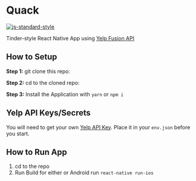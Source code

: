 #  Quack 
[![js-standard-style](https://img.shields.io/badge/code%20style-standard-brightgreen.svg?style=flat)](https://www.yelp.com/developers/documentation/v3)

Tinder-style React Native App using [Yelp Fusion API](https://github.com/infinitered/ignite)

## How to Setup

**Step 1:** git clone this repo:

**Step 2:** cd to the cloned repo:

**Step 3:** Install the Application with `yarn` or `npm i`

## Yelp API Keys/Secrets
You will need to get your own [Yelp API Key](https://www.yelp.com/developers/documentation/v3).  Place it in your `env.json` before you start.

## How to Run App

1. cd to the repo
2. Run Build for either or Android run `react-native run-ios`
